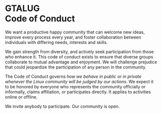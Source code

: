 GTALUG <br/> Code of Conduct
============================

We want a productive happy community that can welcome new ideas, improve every process every year, and foster collaboration between individuals with differing needs, interests and skills.

We gain strength from diversity, and actively seek participation from those who enhance it. This code of conduct exists to ensure that diverse groups collaborate to mutual advantage and enjoyment. We will challenge prejudice that could jeopardize the participation of any person in the community.

The Code of Conduct governs *how we behave in public or in private whenever the Linux community will be judged by our actions*. We expect it to be honored by everyone who represents the community officially or informally, claims affiliation, or participates directly. It applies to activities online or offline.

We invite anybody to participate. Our community is open.
